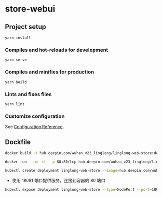 # store-webui

## Project setup
```
yarn install
```

### Compiles and hot-reloads for development
```
yarn serve
```

### Compiles and minifies for production
```
yarn build
```

### Lints and fixes files
```
yarn lint
```

### Customize configuration
See [Configuration Reference](https://cli.vuejs.org/config/).

## Dockfile

```bash
docker build -t hub.deepin.com/wuhan_v23_linglong/linglong-web-store:develop-snipe .
```

```bash
docker run --rm -it  -p 80:80/tcp hub.deepin.com/wuhan_v23_linglong/linglong-web-store:develop-snipe
```

```bash
kubectl create deployment linglong-web-store --image=hub.deepin.com/wuhan_v23_linglong/linglong-web-store:develop-snipe
```

- 使用 18081 端口提供服务，连接到容器的 80 端口

```bash
kubectl expose deployment linglong-web-store --type=NodePort --port=18081 --target-port=80
```
